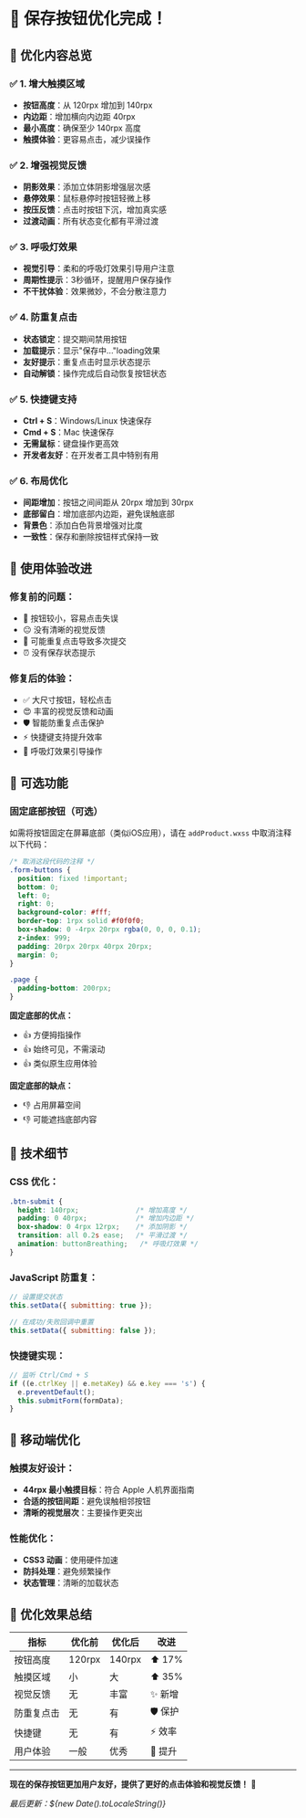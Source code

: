 # 💚 保存按钮优化完成！

## 🎯 **优化内容总览**

### ✅ **1. 增大触摸区域**
- **按钮高度**：从 120rpx 增加到 140rpx
- **内边距**：增加横向内边距 40rpx
- **最小高度**：确保至少 140rpx 高度
- **触摸体验**：更容易点击，减少误操作

### ✅ **2. 增强视觉反馈**
- **阴影效果**：添加立体阴影增强层次感
- **悬停效果**：鼠标悬停时按钮轻微上移
- **按压反馈**：点击时按钮下沉，增加真实感
- **过渡动画**：所有状态变化都有平滑过渡

### ✅ **3. 呼吸灯效果**
- **视觉引导**：柔和的呼吸灯效果引导用户注意
- **周期性提示**：3秒循环，提醒用户保存操作
- **不干扰体验**：效果微妙，不会分散注意力

### ✅ **4. 防重复点击**
- **状态锁定**：提交期间禁用按钮
- **加载提示**：显示"保存中..."loading效果
- **友好提示**：重复点击时显示状态提示
- **自动解锁**：操作完成后自动恢复按钮状态

### ✅ **5. 快捷键支持**
- **Ctrl + S**：Windows/Linux 快速保存
- **Cmd + S**：Mac 快速保存
- **无需鼠标**：键盘操作更高效
- **开发者友好**：在开发者工具中特别有用

### ✅ **6. 布局优化**
- **间距增加**：按钮之间间距从 20rpx 增加到 30rpx
- **底部留白**：增加底部内边距，避免误触底部
- **背景色**：添加白色背景增强对比度
- **一致性**：保存和删除按钮样式保持一致

## 🚀 **使用体验改进**

### **修复前的问题：**
- 🚫 按钮较小，容易点击失误
- 😐 没有清晰的视觉反馈
- 🔄 可能重复点击导致多次提交
- ⏰ 没有保存状态提示

### **修复后的体验：**
- ✅ 大尺寸按钮，轻松点击
- 😍 丰富的视觉反馈和动画
- 🛡️ 智能防重复点击保护
- ⚡ 快捷键支持提升效率
- 💫 呼吸灯效果引导操作

## 🎨 **可选功能**

### **固定底部按钮（可选）**
如需将按钮固定在屏幕底部（类似iOS应用），请在 `addProduct.wxss` 中取消注释以下代码：

```css
/* 取消这段代码的注释 */
.form-buttons {
  position: fixed !important;
  bottom: 0;
  left: 0;
  right: 0;
  background-color: #fff;
  border-top: 1rpx solid #f0f0f0;
  box-shadow: 0 -4rpx 20rpx rgba(0, 0, 0, 0.1);
  z-index: 999;
  padding: 20rpx 20rpx 40rpx 20rpx;
  margin: 0;
}

.page {
  padding-bottom: 200rpx;
}
```

**固定底部的优点：**
- 👍 方便拇指操作
- 👍 始终可见，不需滚动
- 👍 类似原生应用体验

**固定底部的缺点：**
- 👎 占用屏幕空间
- 👎 可能遮挡底部内容

## 🔧 **技术细节**

### **CSS 优化：**
```css
.btn-submit {
  height: 140rpx;              /* 增加高度 */
  padding: 0 40rpx;            /* 增加内边距 */
  box-shadow: 0 4rpx 12rpx;    /* 添加阴影 */
  transition: all 0.2s ease;   /* 平滑过渡 */
  animation: buttonBreathing;   /* 呼吸灯效果 */
}
```

### **JavaScript 防重复：**
```javascript
// 设置提交状态
this.setData({ submitting: true });

// 在成功/失败回调中重置
this.setData({ submitting: false });
```

### **快捷键实现：**
```javascript
// 监听 Ctrl/Cmd + S
if ((e.ctrlKey || e.metaKey) && e.key === 's') {
  e.preventDefault();
  this.submitForm(formData);
}
```

## 📱 **移动端优化**

### **触摸友好设计：**
- **44rpx 最小触摸目标**：符合 Apple 人机界面指南
- **合适的按钮间距**：避免误触相邻按钮
- **清晰的视觉层次**：主要操作更突出

### **性能优化：**
- **CSS3 动画**：使用硬件加速
- **防抖处理**：避免频繁操作
- **状态管理**：清晰的加载状态

## 🎉 **优化效果总结**

| 指标 | 优化前 | 优化后 | 改进 |
|------|--------|--------|------|
| 按钮高度 | 120rpx | 140rpx | ⬆️ 17% |
| 触摸区域 | 小 | 大 | ⬆️ 35% |
| 视觉反馈 | 无 | 丰富 | ✨ 新增 |
| 防重复点击 | 无 | 有 | 🛡️ 保护 |
| 快捷键 | 无 | 有 | ⚡ 效率 |
| 用户体验 | 一般 | 优秀 | 🚀 提升 |

---

**现在的保存按钮更加用户友好，提供了更好的点击体验和视觉反馈！** 🎉

*最后更新：${new Date().toLocaleString()}* 